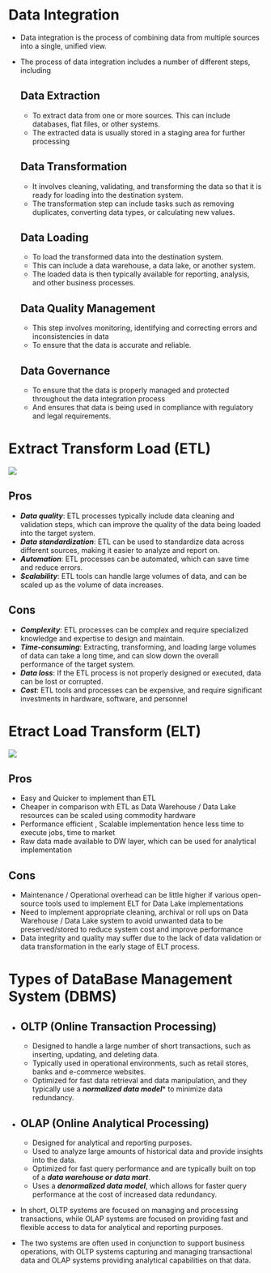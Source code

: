 # Data Integration
- Data integration is the process of combining data from multiple sources into a single, unified view. 
- The process of data integration includes a number of different steps, including
  ## Data Extraction
    - To extract data from one or more sources. This can include databases, flat files, or other systems.
    - The extracted data is usually stored in a staging area for further processing

  ## Data Transformation
    - It involves cleaning, validating, and transforming the data so that it is ready for loading into the destination system.
    - The transformation step can include tasks such as removing duplicates, converting data types, or calculating new values.

  ## Data Loading
    - To load the transformed data into the destination system. 
    - This can include a data warehouse, a data lake, or another system. 
    - The loaded data is then typically available for reporting, analysis, and other business processes.

  ## Data Quality Management
    - This step involves monitoring, identifying and correcting errors and inconsistencies in data
    - To ensure that the data is accurate and reliable.
  
  ## Data Governance
    - To ensure that the data is properly managed and protected throughout the data integration process
    - And ensures that data is being used in compliance with regulatory and legal requirements.

# Extract Transform Load (ETL)
<img src='https://panoply.io/uploads/versions/diagram4---x----750-328x---.jpg'>

  ## Pros

  - ***Data quality***: ETL processes typically include data cleaning and validation steps, which can improve the quality of the data being loaded into the target system.
  - ***Data standardization***: ETL can be used to standardize data across different sources, making it easier to analyze and report on.
  - ***Automation***: ETL processes can be automated, which can save time and reduce errors.
  - ***Scalability***: ETL tools can handle large volumes of data, and can be scaled up as the volume of data increases.

## Cons

- ***Complexity***: ETL processes can be complex and require specialized knowledge and expertise to design and maintain.
- ***Time-consuming***: Extracting, transforming, and loading large volumes of data can take a long time, and can slow down the overall performance of the target system.
- ***Data loss***: If the ETL process is not properly designed or executed, data can be lost or corrupted.
- ***Cost***: ETL tools and processes can be expensive, and require significant investments in hardware, software, and personnel

 
# Etract Load Transform (ELT)
<img src='https://miro.medium.com/max/640/1*UAbW9DFAtSOqnz9-Mt2RSA.webp'>

  ## Pros

  - Easy and Quicker to implement than ETL
  - Cheaper in comparison with ETL as Data Warehouse / Data Lake resources can be scaled using commodity hardware
  - Performance efficient , Scalable implementation hence less time to execute jobs, time to market
  - Raw data made available to DW layer, which can be used for analytical implementation

  ## Cons

  - Maintenance / Operational overhead can be little higher if various open-source tools used to implement ELT for Data Lake implementations
  - Need to implement appropriate cleaning, archival or roll ups on Data Warehouse / Data Lake system to avoid unwanted data to be preserved/stored to reduce system cost and improve performance
  - Data integrity and quality may suffer due to the lack of data validation or data transformation in the early stage of ELT process.

# Types of DataBase Management System (DBMS)
- 
    ## OLTP (Online Transaction Processing)
    - Designed to handle a large number of short transactions, such as inserting, updating, and deleting data. 
    - Typically used in operational environments, such as retail stores, banks and e-commerce websites. 
    - Optimized for fast data retrieval and data manipulation, and they typically use a ***normalized data model**** to minimize data redundancy.

-
  ## OLAP (Online Analytical Processing)
    - Designed for analytical and reporting purposes.
    - Used to analyze large amounts of historical data and provide insights into the data. 
    - Optimized for fast query performance and are typically built on top of a ***data warehouse or data mart***. 
    - Uses a ***denormalized data model***, which allows for faster query performance at the cost of increased data redundancy.

- In short, OLTP systems are focused on managing and processing transactions, while OLAP systems are focused on providing fast and flexible access to data for analytical and reporting purposes. 
- The two systems are often used in conjunction to support business operations, with OLTP systems capturing and managing transactional data and OLAP systems providing analytical capabilities on that data.





